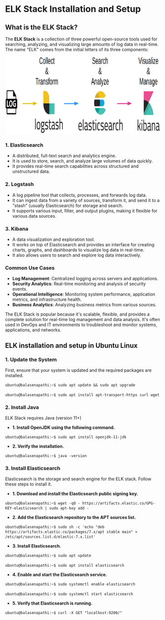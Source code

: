 # ELK Stack Installation and Setup

## What is the ELK Stack?
The **ELK Stack** is a collection of three powerful open-source tools used for searching, analyzing, and visualizing 
large amounts of log data in real-time. The name "ELK" comes from the initial letters of its three components:

![ELK Stack](https://github.com/balusena/observability-monitoring-for-devops/blob/main/06-ELK%20Stack%20Installation%20and%20Setup/elk.png)

### 1. Elasticsearch
- A distributed, full-text search and analytics engine.
- It is used to store, search, and analyze large volumes of data quickly.
- It provides real-time search capabilities across structured and unstructured data.

### 2. Logstash
- A log pipeline tool that collects, processes, and forwards log data.
- It can ingest data from a variety of sources, transform it, and send it to a "stash" (usually Elasticsearch) for storage
and search.
- It supports various input, filter, and output plugins, making it flexible for various data sources.

### 3. Kibana
- A data visualization and exploration tool.
- It works on top of Elasticsearch and provides an interface for creating charts, graphs, and dashboards to visualize log
data in real-time.
- It also allows users to search and explore log data interactively.

### Common Use Cases
- **Log Management**: Centralized logging across servers and applications.
- **Security Analytics**: Real-time monitoring and analysis of security events.
- **Operational Intelligence**: Monitoring system performance, application metrics, and infrastructure health.
- **Business Analytics**: Analyzing business metrics from various sources.

The ELK Stack is popular because it's scalable, flexible, and provides a complete solution for real-time log management 
and data analysis. It's often used in DevOps and IT environments to troubleshoot and monitor systems, applications, and
networks.

## ELK installation and setup in Ubuntu Linux

### 1. Update the System
First, ensure that your system is updated and the required packages are installed.
```
ubuntu@balasenapathi:~$ sudo apt update && sudo apt upgrade

ubuntu@balasenapathi:~$ sudo apt install apt-transport-https curl wget
```

### 2. Install Java
ELK Stack requires Java (version 11+)

- **1. Install OpenJDK using the following command.**
```
ubuntu@balasenapathi:~$ sudo apt install openjdk-11-jdk
```
- **2. Verify the installation.**
```
ubuntu@balasenapathi:~$ java -version
```

### 3. Install Elasticsearch
Elasticsearch is the storage and search engine for the ELK stack. Follow these steps to install it.

- **1. Download and install the Elasticsearch public signing key.**
```
ubuntu@balasenapathi:~$ wget -qO - https://artifacts.elastic.co/GPG-KEY-elasticsearch | sudo apt-key add -
```

- **2. Add the Elasticsearch repository to the APT sources list.**
```
ubuntu@balasenapathi:~$ sudo sh -c 'echo "deb https://artifacts.elastic.co/packages/7.x/apt stable main" > /etc/apt/sources.list.d/elastic-7.x.list'
```

- **3. Install Elasticsearch.**
```
ubuntu@balasenapathi:~$ sudo apt update

ubuntu@balasenapathi:~$ sudo apt install elasticsearch
```

- **4. Enable and start the Elasticsearch service.**
```
ubuntu@balasenapathi:~$ sudo systemctl enable elasticsearch

ubuntu@balasenapathi:~$ sudo systemctl start elasticsearch
```

- **5. Verify that Elasticsearch is running.**
```
ubuntu@balasenapathi:~$ curl -X GET "localhost:9200/"
```






